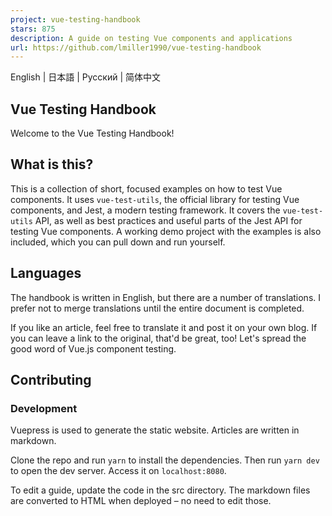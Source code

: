 ```yaml
---
project: vue-testing-handbook
stars: 875
description: A guide on testing Vue components and applications
url: https://github.com/lmiller1990/vue-testing-handbook
---
```


English | 日本語 | Русский | 简体中文

Vue Testing Handbook
--------------------

Welcome to the Vue Testing Handbook!

What is this?
-------------

This is a collection of short, focused examples on how to test Vue components. It uses `vue-test-utils`, the official library for testing Vue components, and Jest, a modern testing framework. It covers the `vue-test-utils` API, as well as best practices and useful parts of the Jest API for testing Vue components. A working demo project with the examples is also included, which you can pull down and run yourself.

Languages
---------

The handbook is written in English, but there are a number of translations. I prefer not to merge translations until the entire document is completed.

If you like an article, feel free to translate it and post it on your own blog. If you can leave a link to the original, that'd be great, too! Let's spread the good word of Vue.js component testing.

Contributing
------------

### Development

Vuepress is used to generate the static website. Articles are written in markdown.

Clone the repo and run `yarn` to install the dependencies. Then run `yarn dev` to open the dev server. Access it on `localhost:8080`.

To edit a guide, update the code in the src directory. The markdown files are converted to HTML when deployed – no need to edit those.
